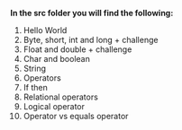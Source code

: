 
**In the src folder you will find the following:**
1. Hello World
2. Byte, short, int and long + challenge
3. Float and double + challenge
4. Char and boolean
5. String
6. Operators
7. If then
8. Relational operators
9. Logical operator
10. Operator vs equals operator